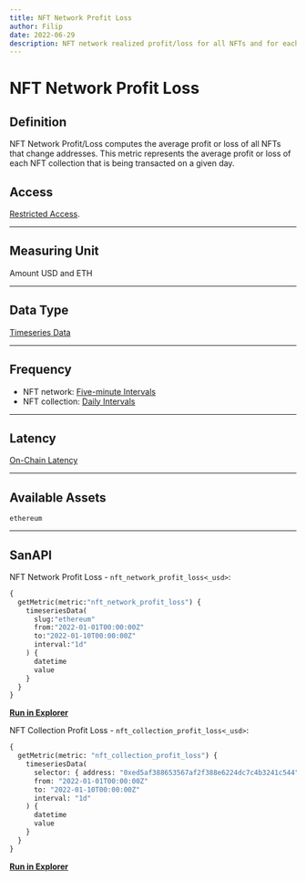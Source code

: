 ```yaml
---
title: NFT Network Profit Loss
author: Filip
date: 2022-06-29
description: NFT network realized profit/loss for all NFTs and for each NFT collection separately
---
```

# NFT Network Profit Loss

## Definition

NFT Network Profit/Loss computes the average profit or loss of all NFTs 
that change addresses. 
This metric represents the average profit or loss of each
NFT collection that is being transacted on a given day.


## Access

[Restricted Access](/metrics/details/access#restricted-access).

---

## Measuring Unit

Amount USD and ETH

---

## Data Type

[Timeseries Data](/metrics/details/data-type#timeseries-data)

---

## Frequency

* NFT network: [Five-minute Intervals](/metrics/details/frequency#five-minute-frequency)
* NFT collection: [Daily Intervals](/metrics/details/frequency#daily-frequency)

---

## Latency

[On-Chain Latency](/metrics/details/latency#on-chain-latency)

---

## Available Assets

`ethereum`

---

## SanAPI

NFT Network Profit Loss - `nft_network_profit_loss<_usd>`:

```graphql
{
  getMetric(metric:"nft_network_profit_loss") {
    timeseriesData(
      slug:"ethereum"
      from:"2022-01-01T00:00:00Z"
      to:"2022-01-10T00:00:00Z"
      interval:"1d"
    ) {
      datetime
      value
    }
  }
}
```

**[Run in
Explorer](<https://api.santiment.net/graphiql?query=%7B%0A%09getMetric(metric%3A%22nft_network_profit_loss%22)%20%7B%0A%20%20%20%20timeseriesData(%0A%20%20%20%20%20%20slug%3A%22ethereum%22%0A%20%20%20%20%20%20from%3A%222022-01-01T00%3A00%3A00Z%22%0A%20%20%20%20%20%20to%3A%222022-01-10T00%3A00%3A00Z%22%0A%20%20%20%20%20%20interval%3A%221d%22%0A%20%20%20%20)%20%7B%0A%20%20%20%20%20%20datetime%0A%20%20%20%20%20%20value%0A%20%20%20%20%7D%0A%20%20%7D%0A%7D%0A>)**

NFT Collection Profit Loss - `nft_collection_profit_loss<_usd>`:

```graphql
{
  getMetric(metric: "nft_collection_profit_loss") {
    timeseriesData(
      selector: { address: "0xed5af388653567af2f388e6224dc7c4b3241c544" }
      from: "2022-01-01T00:00:00Z"
      to: "2022-01-10T00:00:00Z"
      interval: "1d"
    ) {
      datetime
      value
    }
  }
}
```

**[Run in
Explorer](<https://api.santiment.net/graphiql?query=%7B%0A%20%20getMetric(metric%3A%20%22nft_collection_profit_loss%22)%20%7B%0A%20%20%20%20timeseriesData(%0A%20%20%20%20%20%20selector%3A%20%7B%20address%3A%20%220xed5af388653567af2f388e6224dc7c4b3241c544%22%20%7D%0A%20%20%20%20%20%20from%3A%20%222022-01-01T00%3A00%3A00Z%22%0A%20%20%20%20%20%20to%3A%20%222022-01-10T00%3A00%3A00Z%22%0A%20%20%20%20%20%20interval%3A%20%221d%22%0A%20%20%20%20)%20%7B%0A%20%20%20%20%20%20datetime%0A%20%20%20%20%20%20value%0A%20%20%20%20%7D%0A%20%20%7D%0A%7D>)**
